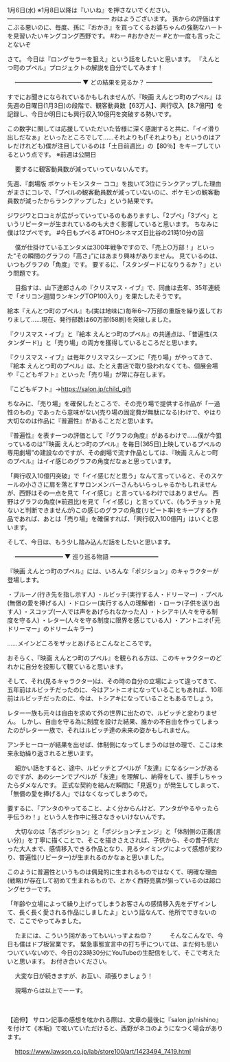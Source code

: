 1月6日(水) ※1月8日以降は『いいね』を押さないでください。
━━━━━━━━━━━━━━━━━
おはようございます。
孫からの評価はすこぶる悪いのに、毎度、孫に『おかき』を買ってくるお婆ちゃんの強靭なハートを見習いたいキングコング西野です。
#わー
#おかきだー
#とか一度も言ったことないぞ

さて。
今日は『ロングセラーを狙え』という話をしたいと思います。
『えんとつ町のプペル』プロジェクトの解説を自分でしてみます！

　
━━━━━━━━━━━
▼ どの結果を見るか？
━━━━━━━━━━━

すでにお聞きになられているかもしれませんが、『映画 えんとつ町のプペル』は先週の日曜日(1月3日)の段階で、観客動員数【63万人】、興行収入【8.7億円】を記録し、今日か明日にも興行収入10億円を突破する勢いです。

この数字に関しては応援していただいた皆様に深く感謝すると共に、「イイ滑り出しだなぁ」といったところでして……それよりも(「それよりも」というのはアレだけれども)僕が注目しているのは「土日前週比」の【80％】をキープしているという点です。
※前週は公開日

　
要するに観客動員数が減っていっていないんです。

先週、『劇場版 ポケットモンスター ココ』を抜いて3位にランクアップした理由がまさにコレで、「プペルの観客動員数が減っていないのに、ポケモンの観客動員数が減ったからランクアップした」という結果です。

ジワジワと口コミが広がっていっているのもありますし、「2プペ」「3プペ」というリピーターが生まれているのも大きく影響していると思います。
ちなみに僕は12プペです。
#今日もプペる
#TOHOシネマズ日比谷の21時10分の回

　
僕が仕掛けているエンタメは300年戦争ですので、「売上○万部！」といった“その瞬間のグラフの「高さ」”にはあまり興味がありません。
見ているのは、いつもグラフの「角度」です。
要するに、「スタンダードになりうるか？」という問題です。

　
目指すは、山下達郎さんの『クリスマス・イブ』で、同曲は去年、35年連続で「オリコン週間ランキングTOP100入り」を果たしたそうです。

絵本『えんとつ町のプペル』も(実は地味に)毎年6～7万部の重版を繰り返しておりまして……現在、発行部数は60万部(58刷)を突破しました。

『クリスマス・イブ』と『絵本 えんとつ町のプペル』の共通点は、「普遍性(スタンダード)」と「売り場」の両方を獲得しているところだと思います。

『クリスマス・イブ』は毎年クリスマスシーズンに「売り場」がやってきて、『絵本 えんとつ町のプペル』は、たとえ書店で取り扱われなくても、個展会場や『こどもギフト』といった「売り場」が常に存在します。

『こどもギフト』→https://salon.jp/child_gift

ちなみに、「売り場」を確保したところで、その売り場で提供する作品が「一過性のもの」であったら意味がない(売り場の固定費が無駄になる)わけで、やはり大切なのは作品に『普遍性』があることだと思います。
　

『普遍性』を表す一つの評価として『グラフの角度』があるわけで……僕が今狙っているのは“『映画 えんとつ町のプペル』を毎日(365日)上映しているプペルの専用劇場”の建設なのですが、その劇場で流す作品としては、『映画 えんとつ町のプペル』はイイ感じのグラフの角度だなぁと思っています。

「興行収入10億円突破」で「イイ感じだと思う」なんて言っていると、そのスケールの小ささに肩を落とすサロンメンバーさんもいらっしゃるかもしれませんが、西野はその一点を見て「イイ感じ」と言っているわけではありません。
西野はグラフの角度(※前週比)を見て「イイ感じ」と言っていて、(もうチョット見ないと判断できませんが)この感じのグラフの角度(リピート率)をキープする作品であれば、あとは「売り場」を確保すれば、「興行収入100億円」はいくと思います。

そして、今日は、もう少し踏み込んだ話をしたいと思います。

　
━━━━━━━━
▼ 巡り巡る物語
━━━━━━━━

『映画 えんとつ町のプペル』には、いろんな「ポジション」のキャラクターが登場します。

・ブルーノ(行き先を指し示す人)
・ルビッチ(実行する人・ドリーマー)
・プペル(無償の愛を捧げる人)
・ドロシー(実行する人の理解者)
・ローラ(子供を送り出す人)
・スコップ(一人では声をあげられなかった人)
・トシアキ(人々を守る制度を守る人)
・レター(人々を守る制度に限界を感じている人)
・アントニオ(「元ドリーマー」のドリームキラー)

……メインどころをザッとあげるとこんなところです。

おそらく、『映画 えんとつ町のプペル』を観られる方は、このキャラクターのどれかに自分を投影して観ていると思います。

そして、それ(見るキャラクター)は、その時の自分の立場によって違ってきて、五年前はルビッチだったのに、今はアントニオになっていることもあれば、10年前はルビッチだったのに、今は、トシアキになっていることもあるでしょう。

レター一族も元々は自由を求めて外の世界に出たので、ルビッチと変わりません。
しかし、自由を守る為に制度を設けた結果、誰かの不自由を作ってしまったのがレター一族で、それはルビッチ達の未来の姿かもしれません。

アンチヒーローが結果を出せば、体制側になってしまうのは世の理で、ここは未来永劫繰り返されると思います。

　
細かい話をすると、途中、ルビッチとプペルが「友達」になるシーンがあるのですが、あのシーンでプペルが「友達」を理解し、納得をして、握手しちゃったらダメなんです。
正式な契約を結んだ瞬間に「見返り」が発生してしまって、「無償の愛を捧げる人」ではなくなってしまうので。

要するに、「アンタのやってること、よく分からんけど、アンタがやるやったら手伝うわ！」という人を作中に残さなきゃいけないんです。

　
大切なのは「各ポジション」と「ポジションチェンジ」と「体制側の正義(言い分)」を丁寧に描くことで、そこを描きさえされば、子供から、その昔子供だった大人まで、感情移入できる作品となり、見るタイミングによって感想が変わり、普遍性(リピーター)が生まれるのかなぁと思いました。

このように普遍性というものは偶発的に生まれるものではなくて、明確な理由(戦略)が存在して初めて生まれるもので、とかく西野亮廣が狙っているのは超ロングセラーです。

「年齢や立場によって繰り上げってしまうお客さんの感情移入先をデザインして、長く長く愛される作品にしましたよ」という話なんて、他所でできないので、ここでやってみました。

　
たまには、こういう回があってもいいっすよね😊？
　
　
そんなこんなで、今日も僕はドブ板営業です。
緊急事態宣言中の打ち手については、まだ何も思いついていないので、今日の23時30分にYouTubeの生配信をして、そこで考えたいと思います。
お付き合いください。

　
大変な日が続きますが、お互い、頑張りましょう！

　
現場からは以上でーーす。

　
　

【追伸】
サロン記事の感想を呟かれる際は、文章の最後に『salon.jp/nishino』を付けて《本垢》で呟いていただけると、西野がネコのようになつく場合があります。

　
https://www.lawson.co.jp/lab/store100/art/1423494_7419.html
